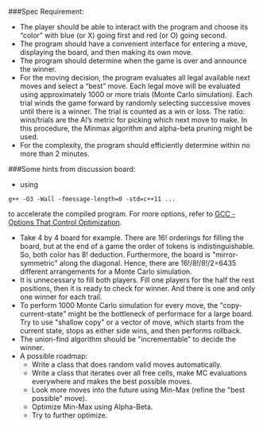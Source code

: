 ###Spec Requirement:

* The player should be able to interact with the program and choose its “color” with blue (or X) going first and red (or O) going second.
* The program should have a convenient interface for entering a move, displaying the board, and then making its own move.
* The program should determine when the game is over and announce the winner.
* For the moving decision, the program evaluates all legal available next moves and select a “best” move.  Each legal move will be evaluated using approximately 1000 or more trials (Monte Carlo simulation). Each trial winds the game forward by randomly selecting successive moves until there is a winner. The trial is counted as a win or loss. The ratio: wins/trials are the AI’s metric for picking which next move to make. In this procedure, the Minmax algorithm and alpha-beta pruning might be used.
* For the complexity, the program should efficiently determine within no more than 2 minutes.

###Some hints from discussion board:
* using
````
g++ -O3 -Wall -fmessage-length=0 -std=c++11 ...
````
to accelerate the compiled program. For more options, refer to [GCC - Options That Control Optimization](http://gcc.gnu.org/onlinedocs/gcc/Optimize-Options.html).
* Take 4 by 4 board for example. There are 16! orderings for filling the board, but at the end of a game the order of tokens is indistinguishable. So, both color has 8! deduction. Furthermore, the board is "mirror-symmetric" along the diagonal. Hence, there are 16!/8!/8!/2=6435 different arrangements for a Monte Carlo simulation.
* It is unnecessary to fill both players. Fill one players for the half the rest positions, then it is ready to check for winner. And there is one and only one winner for each trail.
* To perform 1000 Monte Carlo simulation for every move, the "copy-current-state" might be the bottleneck of performace for a large board. Try to use "shallow copy" or a vector of move, which starts from the current state, stops as either side wins, and then performs rollback.
* The union-find algorithm should be "incrementable" to decide the winner.
* A possible roadmap:
    * Write a class that does random valid moves automatically.
    * Write a class that iterates over all free cells, make MC evaluations everywhere and makes the best possible moves.
    * Look more moves into the future using Min-Max (refine the "best possible" move).
    * Optimize Min-Max using Alpha-Beta.
    * Try to further optimize.
